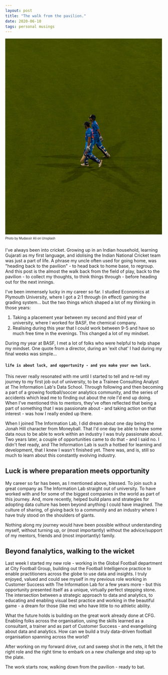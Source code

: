```yaml
---
layout: post
title: "The walk from the pavilion."
date: 2020-06-10
tags: personal musings
---
```


<img src="/assets/mudassir-ali-hY3sn--SgwM-unsplash.jpg" alt="Photo by Mudassir Ali on Unsplash" class="center" style="width:500px;"/>
<sub><sup>Photo by Mudassir Ali on Unsplash</sub></sup>
<br></br>
I've always been into cricket. Growing up in an Indian household, learning Gujarati as my first language, and idolising the Indian National Cricket team was just a part of life. A phrase my uncle often used for going home, was "heading back to the pavilion" - to head back to home base, to regroup. And this post is the almost the walk back from the field of play, back to the pavilion - to collect my thoughts, to think things through - before heading out for the next innings.

I've been immensely lucky in my career so far. I studied Economics at Plymouth University, where I got a 2:1 through (in effect) gaming the grading system... but the two things which shaped a lot of my thinking in those years:

1. Taking a placement year between my second and third year of university, where I worked for BASF, the chemical company.
2. Realising during this year that I could work between 9-5 and have so much free time in the evenings. This changed a lot of my mindset.

During my year at BASF, I met a lot of folks who were helpful to help shape my mindset. One quote from a director, during an 'exit chat' I had during my final weeks was simple...

#### `life is about luck, and opportunity - and you make your own luck.`

This never really resonated with me until I started to tell and re-tell my journey to my first job out of university, to be a Trainee Consulting Analyst at The Information Lab's Data School. Through following and then becoming a part of a growing football/soccer analytics community, and the series of accidents which lead me to finding out about the role I'd end up doing. When I've mentioned this to mentors, they've often reflected that being a part of something that I was passionate about - and taking action on that interest - was how I really ended up there.	

When I joined The Information Lab, I did dream about one day being the Jonah Hill character from Moneyball. That I'd one day be able to have some data nous to be able to work within an industry I was truly passionate about. Two years later, a couple of opportunities came to do that - and I said no. I didn't feel ready, and The Information Lab is such a hotbed for learning and development, that I knew I wasn't finished yet. There was, and is, still so much to learn about this constantly evolving industry.

## Luck is where preparation meets opportunity ##
My career so far has been, as I mentioned above, blessed. To join such a great company as The Information Lab straight out of university. To have worked with and for some of the biggest companies in the world as part of this journey. And, more recently, helped build plans and strategies for adopting data culture has been beyond anything I could have imagined. The culture of sharing, of giving back to a community and an industry where I have truly stood on the shoulders of giants. 

Nothing along my journey would have been possible without understanding myself, without turning up, or (most importantly) without the advice/support of my mentors, friends and (most importantly) family. 

## Beyond fanalytics, walking to the wicket ##
Last week I started my new role - working in the Global Football department at City Football Group, building out the Football Intelligence practice to enable practitioners across the globe to use data and insights. I truly enjoyed, valued and could see myself in my previous role working in Customer Success with The Information Lab for a few years more - but this opportunity presented itself as a unique, virtually perfect stepping stone. The intersection between a strategic approach to data and analytics, to educating and enabling visual best practice and working in the beautiful game - a dream for those (like me) who have little to no athletic ability.

What the future holds is building on the great work already done at CFG. Enabling folks across the organisation, using the skills learned as a consultant, a trainer and as part of Customer Success - and evangelising about data and analytics. How can we build a truly data-driven football organisation spanning across the world?

After working on my forward drive, cut and sweep shot in the nets, it felt the right role and the right time to embark on a new challenge and step up to the plate. 

The work starts now, walking down from the pavilion - ready to bat. 
